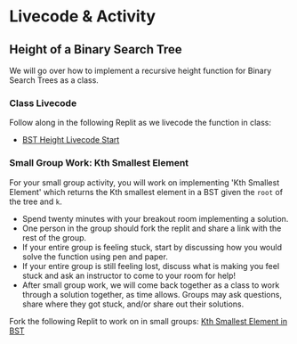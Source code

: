 # Livecode & Activity

## Height of a Binary Search Tree

We will go over how to implement a recursive height function for Binary Search Trees as a class.

### Class Livecode

Follow along in the following Replit as we livecode the function in class: 
* [BST Height Livecode Start](https://replit.com/@adadev/BST-Height-Livecode-Start)
<!--
* [C19 BST Height Livecode Solution](#)
-->

### Small Group Work: Kth Smallest Element

For your small group activity,  you will work on implementing 'Kth Smallest Element' which returns the Kth smallest element in a BST given the `root` of the tree and `k`.

- Spend twenty minutes with your breakout room implementing a solution. 
- One person in the group should fork the replit and share a link with the rest of the group.
- If your entire group is feeling stuck, start by discussing how you would solve the function using pen and paper.
- If your entire group is still feeling lost, discuss what is making you feel stuck and ask an instructor to come to your room for help!
- After small group work, we will come back together as a class to work through a solution together, as time allows. Groups may ask questions, share where they got stuck, and/or share out their solutions.

Fork the following Replit to work on in small groups: [Kth Smallest Element in BST](https://replit.com/@adadev/BST-Kth-Smallest-Element-Activity)

<!--
Solution:
* [C19 Small Group Solution](#)
-->